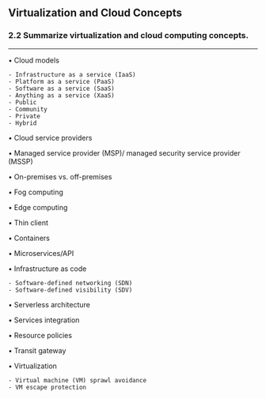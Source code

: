 ## Virtualization and Cloud Concepts
### 2.2 Summarize virtualization and cloud computing concepts.
---
• Cloud models

	- Infrastructure as a service (IaaS) 
	- Platform as a service (PaaS)  
	- Software as a service (SaaS)  
	- Anything as a service (XaaS)
	- Public  
	- Community 
	- Private  
	- Hybrid

• Cloud service providers

• Managed service provider (MSP)/ managed security service provider (MSSP)

• On-premises vs. off-premises 

• Fog computing  

• Edge computing  

• Thin client

• Containers  

• Microservices/API

• Infrastructure as code

	- Software-defined networking (SDN)
	- Software-defined visibility (SDV)

• Serverless architecture 

• Services integration  

• Resource policies  

• Transit gateway

• Virtualization

	- Virtual machine (VM) sprawl avoidance
	- VM escape protection
